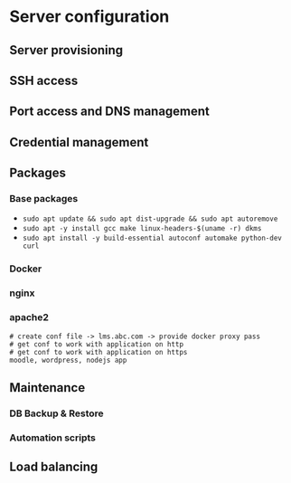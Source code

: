 # Server configuration

## Server provisioning

## SSH access

## Port access and DNS management

## Credential management

## Packages

### Base packages
- `sudo apt update && sudo apt dist-upgrade && sudo apt autoremove`
- `sudo apt -y install gcc make linux-headers-$(uname -r) dkms`
- `sudo apt install -y build-essential autoconf automake python-dev curl`

### Docker

### nginx

### apache2
```
# create conf file -> lms.abc.com -> provide docker proxy pass
# get conf to work with application on http
# get conf to work with application on https
moodle, wordpress, nodejs app

```
## Maintenance

### DB Backup & Restore

### Automation scripts

## Load balancing